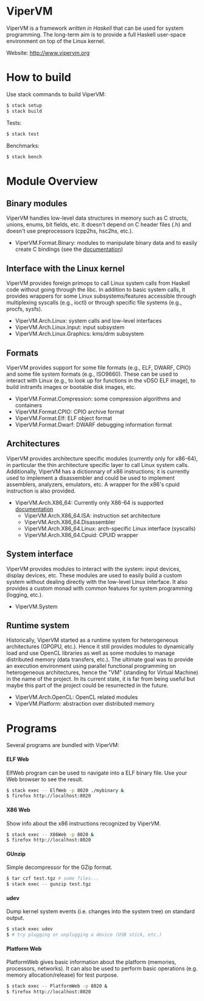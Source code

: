 # ViperVM

ViperVM is a framework *written in Haskell* that can be used for system programming. The long-term aim is to provide a full Haskell user-space environment on top of the Linux kernel.

Website: http://www.vipervm.org

# How to build

Use stack commands to build ViperVM:

```bash
$ stack setup
$ stack build
```

Tests:
```bash
$ stack test
```

Benchmarks:
```bash
$ stack bench
```

# Module Overview

## Binary modules

ViperVM handles low-level data structures in memory such as C structs, unions, enums, bit fields, etc. It doesn't depend on C header files (.h) and doesn't use preprocessors (cpp2hs, hsc2hs, etc.).

* ViperVM.Format.Binary: modules to manipulate binary data and to easily create
  C bindings (see the [documentation](doc/manual/binary.md))

## Interface with the Linux kernel

ViperVM provides foreign primops to call Linux system calls from Haskell code without going through the libc. In addition to basic system calls, it provides wrappers for some Linux subsystems/features accessible through multiplexing syscalls (e.g., ioctl) or through specific file systems (e.g., procfs, sysfs).

* ViperVM.Arch.Linux: system calls and low-level interfaces
* ViperVM.Arch.Linux.Input: input subsystem
* ViperVM.Arch.Linux.Graphics: kms/drm subsystem

## Formats

ViperVM provides support for some file formats (e.g., ELF, DWARF, CPIO) and some file system formats (e.g., ISO9660). These can be used to interact with Linux (e.g., to look up for functions in the vDSO ELF image), to build initramfs images or bootable disk images, etc.

* ViperVM.Format.Compression: some compression algorithms and containers
* ViperVM.Format.CPIO: CPIO archive format
* ViperVM.Format.Elf: ELF object format
* ViperVM.Format.Dwarf: DWARF debugging information format

## Architectures

ViperVM provides architecture specific modules (currently only for x86-64), in particular the thin architecture specific layer to call Linux system calls. Additionally, ViperVM has a dictionnary of x86 instructions; it is currently used to implement a disassembler and could be used to implement assemblers, analyzers, emulators, etc. A wrapper for the x86's cpuid instruction is also provided.

* ViperVM.Arch.X86_64: Currently only X86-64 is supported [documentation](doc/manual/x86.md)
   * ViperVM.Arch.X86_64.ISA: instruction set architecture
   * ViperVM.Arch.X86_64.Disassembler
   * ViperVM.Arch.X86_64.Linux: arch-specific Linux interface (syscalls)
   * ViperVM.Arch.X86_64.Cpuid: CPUID wrapper


## System interface

ViperVM provides modules to interact with the system: input devices, display devices, etc. These modules are used to easily build a custom system without dealing directly with the low-level Linux interface. It also provides a custom monad with common features for system programming (logging, etc.).

* ViperVM.System

## Runtime system

Historically, ViperVM started as a runtime system for heterogeneous
architectures (GPGPU, etc.). Hence it still provides modules to dynamically load
and use OpenCL libraries as well as some modules to manage distributed memory
(data transfers, etc.). The ultimate goal was to provide an execution
environment using parallel functional programming on heterogeneous
architectures, hence the "VM" (standing for Virtual Machine) in the name of the
project. In its current state, it is far from being useful but maybe this part
of the project could be resurrected in the future.

* ViperVM.Arch.OpenCL: OpenCL related modules
* ViperVM.Platform: abstraction over distributed memory


# Programs

Several programs are bundled with ViperVM:

#### ELF Web

ElfWeb program can be used to navigate into a ELF binary file. Use your Web
browser to see the result.

```bash
$ stack exec -- ElfWeb -p 8020 ./mybinary &
$ firefox http://localhost:8020
```

#### X86 Web

Show info about the x86 instructions recognized by ViperVM.

```bash
$ stack exec -- X86Web -p 8020 &
$ firefox http://localhost:8020
```

#### GUnzip

Simple decompressor for the GZip format.

```bash
$ tar czf test.tgz # some files...
$ stack exec -- gunzip test.tgz
```

#### udev

Dump kernel system events (i.e. changes into the system tree) on standard output.

```bash
$ stack exec udev
$ # try plugging or unplugging a device (USB stick, etc.)
```

#### Platform Web

PlatformWeb gives basic information about the platform (memories, processors,
networks). It can also be used to perform basic operations (e.g. memory
allocation/release) for test purpose.

```bash
$ stack exec -- PlatformWeb -p 8020 &
$ firefox http://localhost:8020
```

